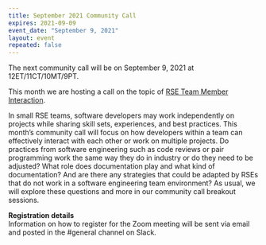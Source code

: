 ```yaml
---
title: September 2021 Community Call
expires: 2021-09-09
event_date: "September 9, 2021"
layout: event
repeated: false
---
```


The next community call will be on September 9, 2021 at 12ET/11CT/10MT/9PT.

This month we are hosting a call on the topic of [RSE Team Member Interaction](https://github.com/USRSE/monthly-community-calls/issues/3).

In small RSE teams, software developers may work independently on projects while sharing skill sets, experiences, and best practices. This month’s community call will focus on how developers within a team can effectively interact with each other or work on multiple projects. Do practices from software engineering such as code reviews or pair programming work the same way they do in industry or do they need to be adjusted? What role does documentation play and what kind of documentation? And are there any strategies that could be adapted by RSEs that do not work in a software engineering team environment? As usual, we will explore these questions and more in our community call breakout sessions.

**Registration details**  
Information on how to register for the Zoom meeting will be sent via email and posted in the #general channel on Slack.
